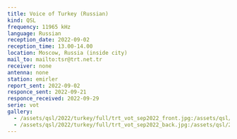 ```yaml
---
title: Voice of Turkey (Russian)
kind: QSL
frequency: 11965 kHz
language: Russian
reception_date: 2022-09-02
reception_time: 13.00-14.00
location: Moscow, Russia (inside city)
mail_to: mailto:tsr@trt.net.tr
receiver: none
antenna: none
station: emirler
report_sent: 2022-09-02
responce_sent: 2022-09-21
responce_received: 2022-09-29
serie: vot
gallery:
  - /assets/qsl/2022/turkey/full/trt_vot_sep2022_front.jpg:/assets/qsl/2022/turkey/small/trt_vot_sep2022_front.jpg
  - /assets/qsl/2022/turkey/full/trt_vot_sep2022_back.jpg:/assets/qsl/2022/turkey/small/trt_vot_sep2022_back.jpg
---
```

